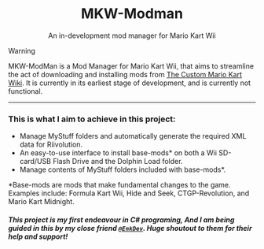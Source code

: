 <h1 align="center"> MKW-Modman </h1>

<p align="center"> An in-development mod manager for Mario Kart Wii</p>

> [!WARNING]
> MKW-ModMan is a Mod Manager for Mario Kart Wii, that aims to streamline the act of downloading and installing mods from [The Custom Mario Kart Wiki](https://wiki.tockdom.com).
> It is currently in its earliest stage of development, and is currently not functional.

----

### This is what I aim to achieve in this project:
 - Manage MyStuff folders and automatically generate the required XML data for Riivolution.
 - An easy-to-use interface to install base-mods* on both a Wii SD-card/USB Flash Drive and the Dolphin Load folder.
 - Manage contents of MyStuff folders included with base-mods*.

\*Base-mods are mods that make fundamental changes to the game. Examples include: Formula Kart Wii, Hide and Seek, CTGP-Revolution, and Mario Kart Midnight.


##### This project is my first endeavour in C# programing, And I am being guided in this by my close friend [`@EnkDev`](https://github.com/EnkDev). Huge shoutout to them for their help and support!
